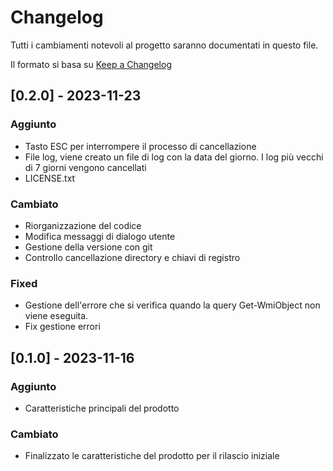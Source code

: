 # Changelog

Tutti i cambiamenti notevoli al progetto saranno documentati in questo file.

Il formato si basa su [Keep a Changelog](https://keepachangelog.com/en/1.0.0/)

## [0.2.0] - 2023-11-23

### Aggiunto

- Tasto ESC per interrompere il processo di cancellazione
- File log, viene creato un file di log con la data del giorno. I log più vecchi di 7 giorni vengono cancellati
- LICENSE.txt

### Cambiato

- Riorganizzazione del codice
- Modifica messaggi di dialogo utente
- Gestione della versione con git
- Controllo cancellazione directory e chiavi di registro

### Fixed

- Gestione dell'errore che si verifica quando la query Get-WmiObject non viene eseguita.
- Fix gestione errori

## [0.1.0] - 2023-11-16

### Aggiunto

- Caratteristiche principali del prodotto

### Cambiato

- Finalizzato le caratteristiche del prodotto per il rilascio iniziale

